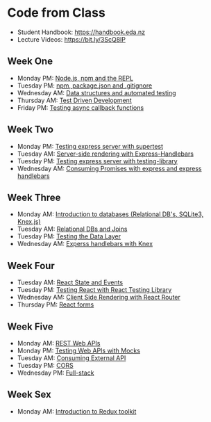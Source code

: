 # Code from Class

* Student Handbook: https://handbook.eda.nz
* Lecture Videos: https://bit.ly/3ScQ8lP

## Week One

* Monday PM: [Node.js, npm and the REPL](./week1/mon-pm)
* Tuesday PM: [npm, package.json and .gitignore](./week1/tue-pm)
* Wednesday AM: [Data structures and automated testing](./week1/wed-am)
* Thursday AM: [Test Driven Development](./week1/thur-am)
* Friday PM: [Testing async callback functions](./week1/fri-pm)

## Week Two

* Monday PM: [Testing express server with supertest](./week2/mon-pm)
* Tuesday AM: [Server-side rendering with Express-Handlebars](./week2/tue-am)
* Tuesday PM: [Testing express server with testing-library](./week2/tue-pm)
* Wednesday AM: [Consuming Promises with express and express handlebars](./week2/wed-am)

## Week Three

* Monday AM: [Introduction to databases (Relational DB's, SQLite3, Knex.js)](./week3/mon-am)
* Tuesday AM: [Relational DBs and Joins](./week3/tue-am)
* Tuesday PM: [Testing the Data Layer](./week3/tue-pm)
* Wednesday AM: [Experss handlebars with Knex](./week3/wed-am)

## Week Four

* Tuesday AM: [React State and Events](./week4/tue-am)
* Tuesday PM: [Testing React with React Testing Library](./week4/tue-pm)
* Wednesday AM: [Client Side Rendering with React Router](./week4/wed-am)
* Thursday PM: [React forms](./week4/thu-pm)

## Week Five

* Monday AM: [REST Web APIs](./week5/mon-am)
* Monday PM: [Testing Web APIs with Mocks](./week5/mon-pm)
* Tuesday AM: [Consuming External API](./week5/tue-am)
* Tuesday PM: [CORS](./week5/tue-pm)
* Wednesday PM: [Full-stack](./week5/wed-am)

## Week Sex

* Monday AM: [Introduction to Redux toolkit ](./week6/mon-am)